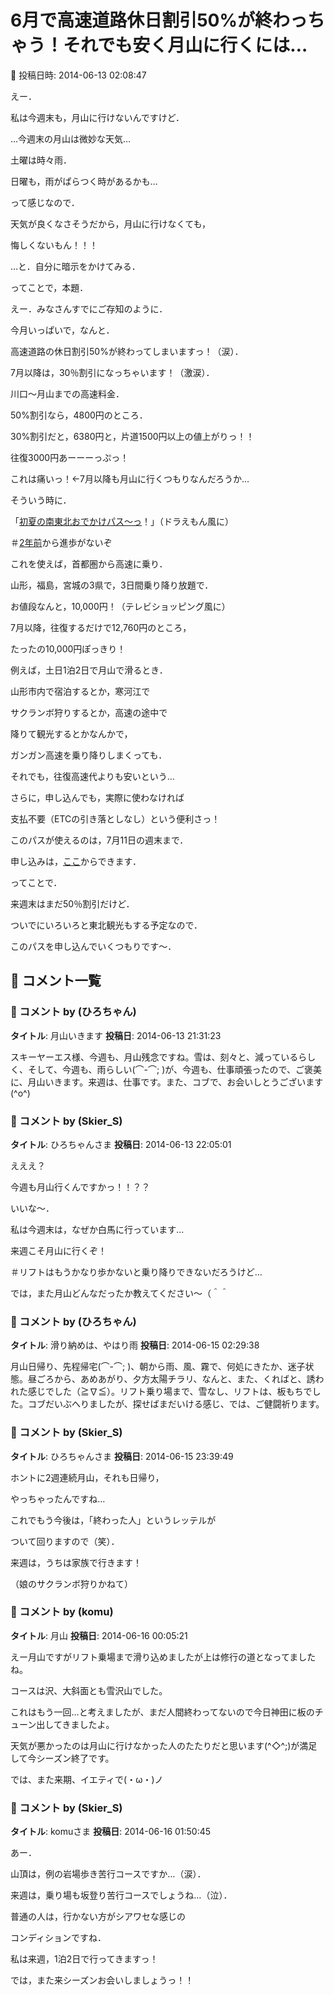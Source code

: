 # 6月で高速道路休日割引50%が終わっちゃう！それでも安く月山に行くには…

📅 投稿日時: 2014-06-13 02:08:47

えー．


私は今週末も，月山に行けないんですけど．


…今週末の月山は微妙な天気…


土曜は時々雨．


日曜も，雨がぱらつく時があるかも…


って感じなので．


天気が良くなさそうだから，月山に行けなくても，


悔しくないもん！！！


…と．自分に暗示をかけてみる．





ってことで，本題．





えー．みなさんすでにご存知のように．


今月いっぱいで，なんと．


高速道路の休日割引50%が終わってしまいますっ！（涙）．


7月以降は，30％割引になっちゃいます！（激涙）．





川口～月山までの高速料金．


50%割引なら，4800円のところ．


30%割引だと，6380円と，片道1500円以上の値上がりっ！！


往復3000円あーーーっぷっ！


これは痛いっ！←7月以降も月山に行くつもりなんだろうか…





そういう時に．


「[初夏の南東北おでかけパス～っ](http://www.driveplaza.com/travel/2014_tohoku_cam2/02/)！」（ドラえもん風に）


＃[2年前](e5316fdba14d99affeb554cd17c4e2996.md)から進歩がないぞ





これを使えば，首都圏から高速に乗り．


山形，福島，宮城の3県で，3日間乗り降り放題で．


お値段なんと，10,000円！（テレビショッピング風に）


7月以降，往復するだけで12,760円のところ，


たったの10,000円ぽっきり！





例えば，土日1泊2日で月山で滑るとき．


山形市内で宿泊するとか，寒河江で


サクランボ狩りするとか，高速の途中で


降りて観光するとかなんかで，


ガンガン高速を乗り降りしまくっても．


それでも，往復高速代よりも安いという…





さらに，申し込んでも，実際に使わなければ


支払不要（ETCの引き落としなし）という便利さっ！





このパスが使えるのは，7月11日の週末まで．


申し込みは，[ここ](https://travel.driveplaza.com/dorawari/syoka01286/NEX.html)からできます．





ってことで．


来週末はまだ50％割引だけど．


ついでにいろいろと東北観光もする予定なので．


このパスを申し込んでいくつもりです～．

## 💬 コメント一覧

### 💬 コメント by (ひろちゃん)
**タイトル**: 月山いきます
**投稿日**: 2014-06-13 21:31:23

スキーヤーエス様、今週も、月山残念ですね。雪は、刻々と、減っているらしく、そして、今週も、雨らしい(⌒-⌒; )が、今週も、仕事頑張ったので、ご褒美に、月山いきます。来週は、仕事です。また、コブで、お会いしとうございます(^o^)

### 💬 コメント by (Skier_S)
**タイトル**: ひろちゃんさま
**投稿日**: 2014-06-13 22:05:01

えええ？

今週も月山行くんですかっ！！？？

いいな～．



私は今週末は，なぜか白馬に行っています…

来週こそ月山に行くぞ！

＃リフトはもうかなり歩かないと乗り降りできないだろうけど…



では，また月山どんなだったか教えてください～（＾＾

### 💬 コメント by (ひろちゃん)
**タイトル**: 滑り納めは、やはり雨
**投稿日**: 2014-06-15 02:29:38

月山日帰り、先程帰宅(⌒-⌒; )、朝から雨、風、霧で、何処にきたか、迷子状態。昼ごろから、あめあがり、夕方太陽チラリ、なんと、また、くればと、誘われた感じでした（≧∇≦）。リフト乗り場まで、雪なし、リフトは、板もちでした。コブだいぶへりましたが、探せばまだいける感じ、では、ご健闘祈ります。

### 💬 コメント by (Skier_S)
**タイトル**: ひろちゃんさま
**投稿日**: 2014-06-15 23:39:49

ホントに2週連続月山，それも日帰り，

やっちゃったんですね…

これでもう今後は，「終わった人」というレッテルが

ついて回りますので（笑）．



来週は，うちは家族で行きます！

（娘のサクランボ狩りかねて）

### 💬 コメント by (komu)
**タイトル**: 月山
**投稿日**: 2014-06-16 00:05:21

えー月山ですがリフト乗場まで滑り込めましたが上は修行の道となってましたね。

コースは沢、大斜面とも雪沢山でした。

これはもう一回…と考えましたが、まだ人間終わってないので今日神田に板のチューン出してきましたよ。

天気が悪かったのは月山に行けなかった人のたたりだと思います(^◇^;)が満足して今シーズン終了です。

では、また来期、イエティで(・ω・)ノ

### 💬 コメント by (Skier_S)
**タイトル**: komuさま
**投稿日**: 2014-06-16 01:50:45

あー．

山頂は，例の岩場歩き苦行コースですか…（涙）．

来週は，乗り場も坂登り苦行コースでしょうね…（泣）．

普通の人は，行かない方がシアワセな感じの

コンディションですね．

私は来週，1泊2日で行ってきますっ！



では，また来シーズンお会いしましょうっ！！

